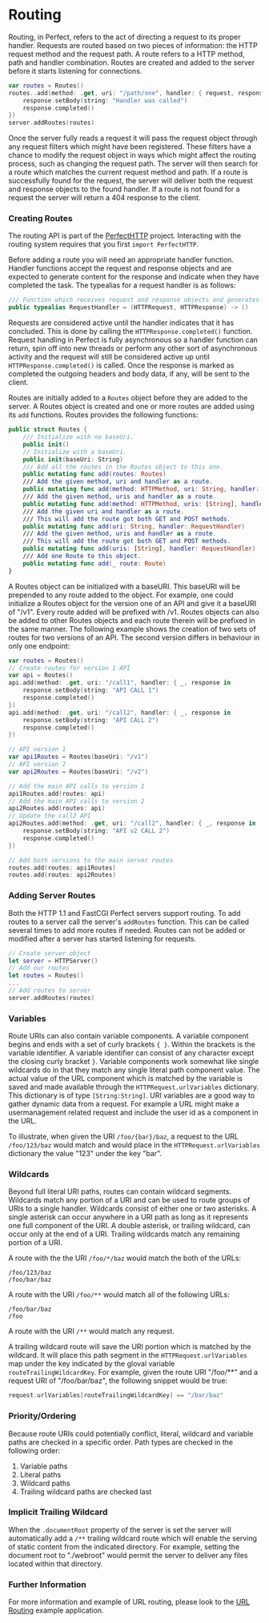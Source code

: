 # Routing

Routing, in Perfect, refers to the act of directing a request to its proper handler. Requests are routed based on two pieces of information: the HTTP request method and the request path. A route refers to a HTTP method, path and handler combination. Routes are created and added to the server before it starts listening for connections. 

```swift
var routes = Routes()
routes..add(method: .get, uri: "/path/one", handler: { request, response in
	response.setBody(string: "Handler was called")
	response.completed()
})
server.addRoutes(routes)
```

Once the server fully reads a request it will pass the request object through any request filters which might have been registered. These filters have a chance to modify the request object in ways which might affect the routing process, such as changing the request path. The server will then search for a route which matches the current request method and path. If a route is successfully found for the request, the server will deliver both the request and response objects to the found handler. If a route is not found for a request the server will return a 404 response to the client.

### Creating Routes

The routing API is part of the [PerfectHTTP](https://github.com/PerfectlySoft/Perfect-HTTP) project. Interacting with the routing system requires that you first ```import PerfectHTTP```.

Before adding a route you will need an appropriate handler function. Handler functions accept the request and response objects and are expected to generate content for the response and indicate when they have completed the task. The typealias for a request handler is as follows:

```swift
/// Function which receives request and response objects and generates content.
public typealias RequestHandler = (HTTPRequest, HTTPResponse) -> ()
```
Requests are considered active until the handler indicates that it has concluded. This is done by calling the ```HTTPResponse.completed()``` function. Request handling in Perfect is fully asynchronous so a handler function can return, spin off into new threads or perform any other sort of asynchronous activity and the request will still be considered active up until ```HTTPResponse.completed()``` is called. Once the response is marked as completed the outgoing headers and body data, if any, will be sent to the client.

Routes are initially added to a ```Routes``` object before they are added to the server. A Routes object is created and one or more routes are added using its ```add``` functions. Routes provides the following functions:

```swift
public struct Routes {
	/// Initialize with no baseUri.
	public init()	
	// Initialize with a baseUri.
	public init(baseUri: String)
	/// Add all the routes in the Routes object to this one.
	public mutating func add(routes: Routes)
	/// Add the given method, uri and handler as a route.
	public mutating func add(method: HTTPMethod, uri: String, handler: RequestHandler)
	/// Add the given method, uris and handler as a route.
	public mutating func add(method: HTTPMethod, uris: [String], handler: RequestHandler)
	/// Add the given uri and handler as a route. 
	/// This will add the route got both GET and POST methods.
	public mutating func add(uri: String, handler: RequestHandler)
	/// Add the given method, uris and handler as a route.
	/// This will add the route got both GET and POST methods.
	public mutating func add(uris: [String], handler: RequestHandler)
	/// Add one Route to this object.
	public mutating func add(_ route: Route)
}
```

A Routes object can be initialized with a baseURI. This baseURI will be prepended to any route added to the object. For example, one could initialize a Routes object for the version one of an API and give it a baseURI of "/v1". Every route added will be prefixed with /v1. Routes objects can also be added to other Routes objects and each route therein will be prefixed in the same manner. The following example shows the creation of two sets of routes for two versions of an API. The second version differs in behaviour in only one endpoint:

```swift
var routes = Routes()
// Create routes for version 1 API
var api = Routes()
api.add(method: .get, uri: "/call1", handler: { _, response in
	response.setBody(string: "API CALL 1")
	response.completed()
})
api.add(method: .get, uri: "/call2", handler: { _, response in
	response.setBody(string: "API CALL 2")
	response.completed()
})

// API version 1
var api1Routes = Routes(baseUri: "/v1")
// API version 2
var api2Routes = Routes(baseUri: "/v2")

// Add the main API calls to version 1
api1Routes.add(routes: api)
// Add the main API calls to version 2
api2Routes.add(routes: api)
// Update the call2 API
api2Routes.add(method: .get, uri: "/call2", handler: { _, response in
	response.setBody(string: "API v2 CALL 2")
	response.completed()
})

// Add both versions to the main server routes
routes.add(routes: api1Routes)
routes.add(routes: api2Routes)
```

### Adding Server Routes

Both the HTTP 1.1 and FastCGI Perfect servers support routing. To add routes to a server call the server's ```addRoutes``` function. This can be called several times to add more routes if needed. Routes can not be added or modified after a server has started listening for requests.

```swift
// Create server object
let server = HTTPServer()
// Add our routes
let routes = Routes()
...
// Add routes to server
server.addRoutes(routes)
```

### Variables

Route URIs can also contain variable components. A variable component begins and ends with a set of curly brackets ```{ }```. Within the brackets is the variable identifier. A variable identifier can consist of any character except the closing curly bracket ```}```. Variable components work somewhat like single wildcards do in that they match any single literal path component value. The actual value of the URL component which is matched by the variable is saved and made available through the ```HTTPRequest.urlVariables``` dictionary. This dictionary is of type ```[String:String]```. URI variables are a good way to gather dynamic data from a request. For example a URL might make a usermanagement related request and include the user id as a component in the URL.

To illustrate, when given the URI ```/foo/{bar}/baz```, a request to the URL ```/foo/123/baz``` would match and would place in the ```HTTPRequest.urlVariables``` dictionary the value "123" under the key "bar".

### Wildcards

Beyond full literal URI paths, routes can contain wildcard segments. Wildcards match any portion of a URI and can be used to route groups of URIs to a single handler. Wildcards consist of either one or two asterisks. A single asterisk can occur anywhere in a URI path as long as it represents one full component of the URI. A double asterisk, or trailing wildcard, can occur only at the end of a URI. Trailing wildcards match any remaining portion of a URI.

A route with the the URI ```/foo/*/baz``` would match the both of the URLs:

```
/foo/123/baz
/foo/bar/baz
```

A route with the URI ```/foo/**``` would match all of the following URLs:

```
/foo/bar/baz
/foo
```

A route with the URI ```/**``` would match any request.

A trailing wildcard route will save the URI portion which is matched by the wildcard. It will place this path segment in the ```HTTPRequest.urlVariables``` map under the key indicated by the gloval variable ```routeTrailingWildcardKey```. For example, given the route URI "/foo/**" and a request URI of "/foo/bar/baz", the following snippet would be true:

```swift
request.urlVariables[routeTrailingWildcardKey] == "/bar/baz"
```

### Priority/Ordering

Because route URIs could potentially conflict, literal, wildcard and variable paths are checked in a specific order. Path types are checked in the following order:

1. Variable paths
2. Literal paths
3. Wildcard paths
4. Trailing wildcard paths are checked last

### Implicit Trailing Wildcard

When the ```.documentRoot``` property of the server is set the server will automatically add a ```/**``` trailing wildcard route which will enable the serving of static content from the indicated directory. For example, setting the document root to "./webroot" would permit the server to deliver any files located within that directory.

### Further Information

For more information and example of URL routing, please look to the [URL Routing](https://github.com/PerfectlySoft/PerfectExample-URLRouting) example application.